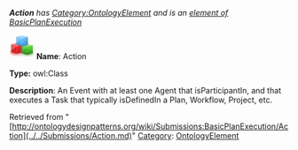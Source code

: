 ___Action__ has [Category:OntologyElement](../../Category/OntologyElement.md "Category:OntologyElement") and is an [element of](../../Property/ElementOf.md "Property:ElementOf") [BasicPlanExecution](../../Submissions/BasicPlanExecution.md "Submissions:BasicPlanExecution")_


  




[![Class](../../images/thumb/2/27/Class.gif/45px-Class.gif)](../../Image/Class.gif.md "Class")
__Name__: Action 


__Type:__ owl:Class 


__Description__: An Event with at least one Agent that isParticipantIn, and that executes a Task that typically isDefinedIn a Plan, Workflow, Project, etc. 





Retrieved from "[http://ontologydesignpatterns.org/wiki/Submissions:BasicPlanExecution/Action](../../Submissions/Action.md)"
 [Category](http://ontologydesignpatterns.org/wiki/Special:Categories "Special:Categories"): [OntologyElement](../../Category/OntologyElement.md "Category:OntologyElement")